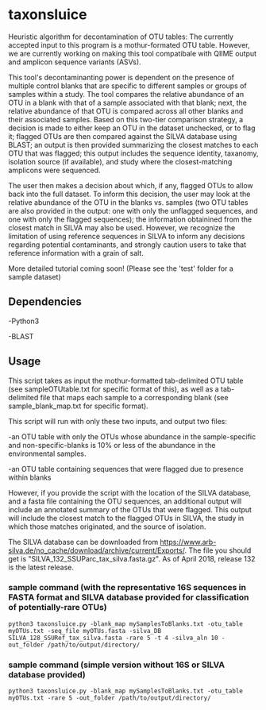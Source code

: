 # taxonsluice
Heuristic algorithm for decontamination of OTU tables: The currently accepted input to this program is a mothur-formated OTU table. However, we are currently working on making this tool compatibale with QIIME output and amplicon sequence variants (ASVs).

This tool's decontaminanting power is dependent on the presence of multiple control blanks that are specific to different samples or groups of samples within a study. The tool compares the relative abundance of an OTU in a blank with that of a sample associated with that blank; next, the relative abundance of that OTU is compared across all other blanks and their associated samples. Based on this two-tier comparison strategy, a decision is made to either keep an OTU in the dataset unchecked, or to flag it; flagged OTUs are then compared against the SILVA database using BLAST; an output is then provided summarizing the closest matches to each OTU that was flagged; this output includes the sequence identity, taxanomy, isolation source (if available), and study where the closest-matching amplicons were sequenced.

The user then makes a decision about which, if any, flagged OTUs to allow back into the full dataset. To inform this decision, the user may look at the relative abundance of the OTU in the blanks vs. samples (two OTU tables are also provided in the output: one with only the unflagged sequences, and one with only the flagged sequences); the information obtainined from the closest match in SILVA may also be used. However, we recognize the limitation of using reference sequences in SILVA to inform any decisions regarding potential contaminants, and strongly caution users to take that reference information with a grain of salt.


More detailed tutorial coming soon! (Please see the 'test' folder for a sample dataset)

## Dependencies
-Python3

-BLAST

## Usage

This script takes as input the mothur-formatted tab-delimited OTU table (see sampleOTUtable.txt for specific format of this), as well as a tab-delimited file that maps each sample to a corresponding blank (see sample_blank_map.txt for specific format).

This script will run with only these two inputs, and output two files: 

  -an OTU table with only the OTUs whose abundance in the sample-specific and non-specific-blanks is 10% or less of the abundance in the environmental samples.

  -an OTU table containing sequences that were flagged due to presence within blanks

However, if you provide the script with the location of the SILVA database, and a fasta file containing the OTU sequences, an additional output will include an annotated summary of the OTUs that were flagged. This output will include the closest match to the flagged OTUs in SILVA, the study in which those matches originated, and the source of isolation.

The SILVA database can be downloaded from https://www.arb-silva.de/no_cache/download/archive/current/Exports/. The file you should get is "SILVA_132_SSUParc_tax_silva.fasta.gz". As of April 2018, release 132 is the latest release.

### sample command (with the representative 16S sequences in FASTA format and SILVA database provided for classification of potentially-rare OTUs)
    python3 taxonsluice.py -blank_map mySamplesToBlanks.txt -otu_table myOTUs.txt -seq_file myOTUs.fasta -silva_DB SILVA_128_SSURef_tax_silva.fasta -rare 5 -t 4 -silva_aln 10 -out_folder /path/to/output/directory/

### sample command (simple version without 16S or SILVA database provided)
    python3 taxonsluice.py -blank_map mySamplesToBlanks.txt -otu_table myOTUs.txt -rare 5 -out_folder /path/to/output/directory/
